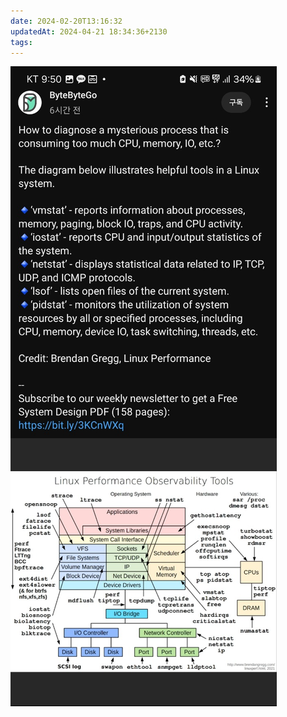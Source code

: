 ```yaml
---
date: 2024-02-20T13:16:32
updatedAt: 2024-04-21 18:34:36+2130
tags: 
---
```

![Pasted image 20240220131636](real-resource-image/Pasted%20image%2020240220131636.png)
